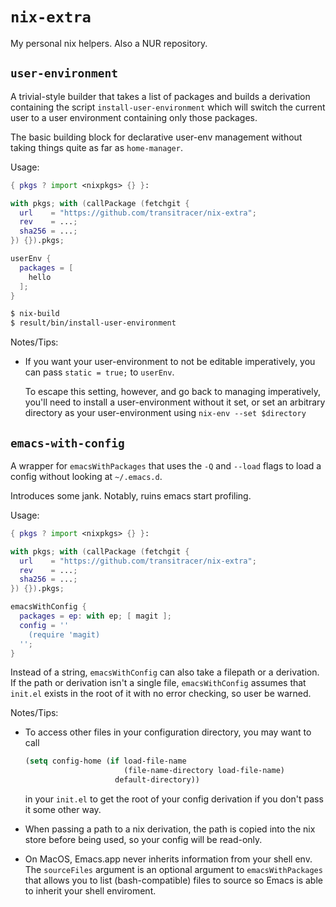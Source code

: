 # `nix-extra`

My personal nix helpers. Also a NUR repository.

## `user-environment`

A trivial-style builder that takes a list of packages and builds a
derivation containing the script `install-user-environment` which will
switch the current user to a user environment containing only those
packages.

The basic building block for declarative user-env management without
taking things quite as far as `home-manager`.

Usage:

```nix
{ pkgs ? import <nixpkgs> {} }:

with pkgs; with (callPackage (fetchgit {
  url    = "https://github.com/transitracer/nix-extra";
  rev    = ...;
  sha256 = ...;
}) {}).pkgs;

userEnv {
  packages = [
    hello
  ];
}
```

```sh
$ nix-build
$ result/bin/install-user-environment
```

Notes/Tips:

  - If you want your user-environment to not be editable imperatively,
    you can pass `static = true;` to `userEnv`.

    To escape this setting, however, and go back to managing
    imperatively, you'll need to install a user-environment without it
    set, or set an arbitrary directory as your user-environment using
    `nix-env --set $directory`

## `emacs-with-config`

A wrapper for `emacsWithPackages` that uses the `-Q` and `--load`
flags to load a config without looking at `~/.emacs.d`.

Introduces some jank. Notably, ruins emacs start profiling.

Usage:

```nix
{ pkgs ? import <nixpkgs> {} }:

with pkgs; with (callPackage (fetchgit {
  url    = "https://github.com/transitracer/nix-extra";
  rev    = ...;
  sha256 = ...;
}) {}).pkgs;

emacsWithConfig {
  packages = ep: with ep; [ magit ];
  config = ''
    (require 'magit)
  '';
}
```

Instead of a string, `emacsWithConfig` can also take a filepath or a
derivation. If the path or derivation isn't a single file,
`emacsWithConfig` assumes that `init.el` exists in the root of it with
no error checking, so user be warned.

Notes/Tips:

  - To access other files in your configuration directory, you may
    want to call

    ```lisp
    (setq config-home (if load-file-name
                          (file-name-directory load-file-name)
                        default-directory))
    ```

    in your `init.el` to get the root of your config derivation if you
    don't pass it some other way.

  - When passing a path to a nix derivation, the path is copied into
    the nix store before being used, so your config will be read-only.

  - On MacOS, Emacs.app never inherits information from your shell
    env. The `sourceFiles` argument is an optional argument to
    `emacsWithPackages` that allows you to list (bash-compatible)
    files to source so Emacs is able to inherit your shell enviroment.